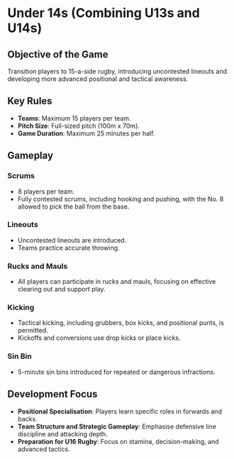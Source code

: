 # Under 14s (Combining U13s and U14s)

## Objective of the Game
Transition players to 15-a-side rugby, introducing uncontested lineouts and developing more advanced positional and tactical awareness.

## Key Rules

- **Teams**: Maximum 15 players per team.
- **Pitch Size**: Full-sized pitch (100m x 70m).
- **Game Duration**: Maximum 25 minutes per half.

## Gameplay

### Scrums
- 8 players per team.
- Fully contested scrums, including hooking and pushing, with the No. 8 allowed to pick the ball from the base.

### Lineouts
- Uncontested lineouts are introduced.
- Teams practice accurate throwing.

### Rucks and Mauls
- All players can participate in rucks and mauls, focusing on effective clearing out and support play.

### Kicking
- Tactical kicking, including grubbers, box kicks, and positional punts, is permitted.
- Kickoffs and conversions use drop kicks or place kicks.

### Sin Bin
- 5-minute sin bins introduced for repeated or dangerous infractions.

## Development Focus
- **Positional Specialisation**: Players learn specific roles in forwards and backs.
- **Team Structure and Strategic Gameplay**: Emphasise defensive line discipline and attacking depth.
- **Preparation for U16 Rugby**: Focus on stamina, decision-making, and advanced tactics.